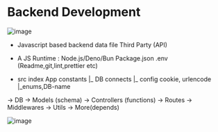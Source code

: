 # Backend Development

![image](https://github.com/neharikarout/Web-Development/assets/144371961/76b645ba-da62-4ab8-8ef7-89f08aa9fcc5)

- Javascript based backend
data       file          Third Party (API)

- A JS Runtime : Node.js/Deno/Bun
Package.json    .env   (Readme,git,lint,prettier etc)

- src 
index            App                            constants
|_ DB connects    |_ config cookie, urlencode       |_enums,DB-name

-> DB
-> Models (schema)
-> Controllers (functions)
-> Routes
-> Middlewares
-> Utils
-> More(depends)

![image](https://github.com/neharikarout/Web-Development/assets/144371961/e2dcabc8-ecb2-4460-81d8-f5baa375e828)
